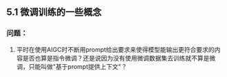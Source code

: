 ## 5.1 微调训练的一些概念

### 问题：

1. 平时在使用AIGC时不断用prompt给出要求来使得模型能输出更符合要求的内容是否也算是指令微调？还是说因为没有使用微调数据集去训练就不算是微调，只能叫做"基于prompt提供上下文"？
